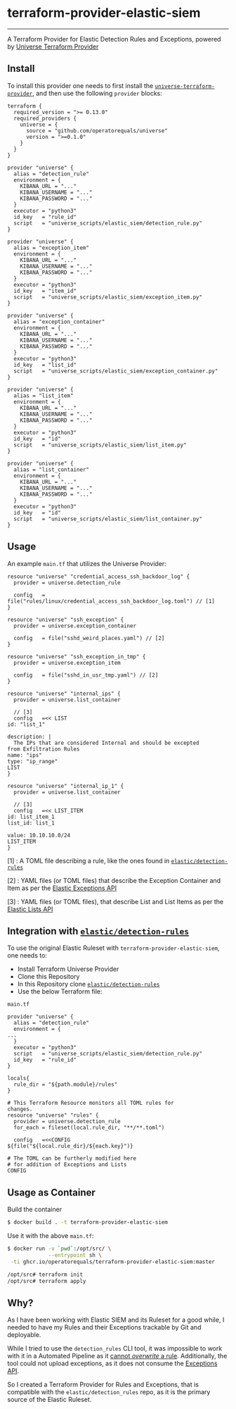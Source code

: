# terraform-provider-elastic-siem
----

A Terraform Provider for Elastic Detection Rules and Exceptions, powered by [Universe Terraform Provider](https://github.com/operatorequals/terraform-provider-universe)

## Install

To install this provider one needs to first install the [`universe-terraform-provider`](https://github.com/operatorequals/terraform-provider-universe#installing-the-provider), and then use the following `provider` blocks:

```hcl
terraform {
  required_version = ">= 0.13.0"
  required_providers {
    universe = {
      source = "github.com/operatorequals/universe"
      version = ">=0.1.0"
    }
  }
}

provider "universe" {
  alias = "detection_rule"
  environment = {
    KIBANA_URL = "..."
    KIBANA_USERNAME = "..."
    KIBANA_PASSWORD = "..."
  }
  executor = "python3"
  id_key   = "rule_id"
  script   = "universe_scripts/elastic_siem/detection_rule.py"
}

provider "universe" {
  alias = "exception_item"
  environment = {
    KIBANA_URL = "..."
    KIBANA_USERNAME = "..."
    KIBANA_PASSWORD = "..."
  }
  executor = "python3"
  id_key   = "item_id"
  script   = "universe_scripts/elastic_siem/exception_item.py"
}

provider "universe" {
  alias = "exception_container"
  environment = {
    KIBANA_URL = "..."
    KIBANA_USERNAME = "..."
    KIBANA_PASSWORD = "..."
  }
  executor = "python3"
  id_key   = "list_id"
  script   = "universe_scripts/elastic_siem/exception_container.py"
}

provider "universe" {
  alias = "list_item"
  environment = {
    KIBANA_URL = "..."
    KIBANA_USERNAME = "..."
    KIBANA_PASSWORD = "..."
  }
  executor = "python3"
  id_key   = "id"
  script   = "universe_scripts/elastic_siem/list_item.py"
}

provider "universe" {
  alias = "list_container"
  environment = {
    KIBANA_URL = "..."
    KIBANA_USERNAME = "..."
    KIBANA_PASSWORD = "..."
  }
  executor = "python3"
  id_key   = "id"
  script   = "universe_scripts/elastic_siem/list_container.py"
}
```

## Usage

An example `main.tf` that utilizes the Universe Provider:

```hcl
resource "universe" "credential_access_ssh_backdoor_log" {
  provider = universe.detection_rule

  config   = file("rules/linux/credential_access_ssh_backdoor_log.toml") // [1]
}

resource "universe" "ssh_exception" {
  provider = universe.exception_container

  config   = file("sshd_weird_places.yaml") // [2]
}

resource "universe" "ssh_exception_in_tmp" {
  provider = universe.exception_item

  config   = file("sshd_in_usr_tmp.yaml") // [2]
}

resource "universe" "internal_ips" {
  provider = universe.list_container

  // [3]
  config   =<< LIST
id: "list_1"

description: |
  The IPs that are considered Internal and should be excepted
from Exfiltration Rules
name: "ips"
type: "ip_range"
LIST
}

resource "universe" "internal_ip_1" {
  provider = universe.list_container

  // [3]
  config   =<< LIST_ITEM
id: list_item_1
list_id: list_1

value: 10.10.10.0/24
LIST_ITEM
}
```

[1] : A TOML file describing a rule, like the ones found in [`elastic/detection-rules`](https://github.com/elastic/detection-rules/blob/main/rules/linux/credential_access_ssh_backdoor_log.toml)

[2] : YAML files (or TOML files) that describe the Exception Container and Item as per the [Elastic Exceptions API](https://www.elastic.co/guide/en/security/current/exceptions-api-overview.html)

[3] : YAML files (or TOML files), that describe List and List Items as per the [Elastic Lists API](https://www.elastic.co/guide/en/security/7.16/lists-api-overview.html)

## Integration with  [`elastic/detection-rules`](https://github.com/elastic/detection-rules)

To use the original Elastic Ruleset with `terraform-provider-elastic-siem`, one needs to:

* Install Terraform Universe Provider
* Clone this Repository
* In this Repository clone [`elastic/detection-rules`](https://github.com/elastic/detection-rules)
* Use the below Terraform file:

`main.tf`

```hcl
provider "universe" {
  alias = "detection_rule"
  environment = {
...
  }
  executor = "python3"
  script   = "universe_scripts/elastic_siem/detection_rule.py"
  id_key   = "rule_id"
}

locals{
  rule_dir = "${path.module}/rules"
}

# This Terraform Resource monitors all TOML rules for
changes.
resource "universe" "rules" {
  provider = universe.detection_rule
  for_each = fileset(local.rule_dir, "**/**.toml")

  config   =<<CONFIG
${file("${local.rule_dir}/${each.key}")}

# The TOML can be furtherly modified here
# for addition of Exceptions and Lists
CONFIG

```

## Usage as Container

Build the container
```bash
$ docker build . -t terraform-provider-elastic-siem
```

Use it with the above `main.tf`:

```bash
$ docker run -v `pwd`:/opt/src/ \
             --entrypoint sh \
 -ti ghcr.io/operatorequals/terraform-provider-elastic-siem:master

/opt/src# terraform init
/opt/src# terraform apply
```


## Why?

As I have been working with Elastic SIEM and its Ruleset for a good while, I needed to have my Rules and their Exceptions trackable by Git
and deployable.

While I tried to use the `detection_rules` CLI tool, it was impossible to work with it in a Automated Pipeline as it [cannot *overwrite* a rule](https://github.com/elastic/detection-rules/issues/612).
Additionally, the tool could not upload exceptions, as it does not consume the
[Exceptions API](https://www.elastic.co/guide/en/security/current/exceptions-api-overview.html).

So I created a Terraform Provider for Rules and Exceptions, that is compatible with the `elastic/detection_rules` repo, as it is the primary source of the Elastic Ruleset.

